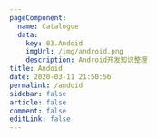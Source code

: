 ```yaml
---
pageComponent: 
  name: Catalogue
  data: 
    key: 03.Andoid
    imgUrl: /img/android.png
    description: Android开发知识整理
title: Andoid
date: 2020-03-11 21:50:56
permalink: /andoid
sidebar: false
article: false
comment: false
editLink: false
---
```

